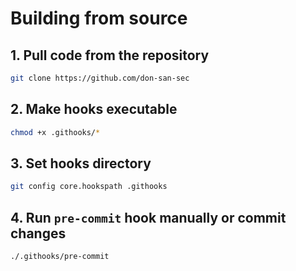 # Building from source
## 1. Pull code from the repository
```bash
git clone https://github.com/don-san-sec
```
## 2. Make hooks executable
```bash
chmod +x .githooks/*
```
## 3. Set hooks directory
```bash
git config core.hookspath .githooks
```
## 4. Run `pre-commit` hook manually or commit changes
```bash
./.githooks/pre-commit
```
